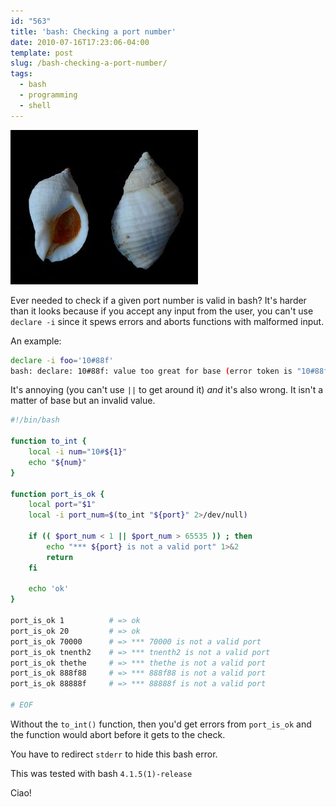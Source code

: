 ```yaml
---
id: "563"
title: 'bash: Checking a port number'
date: 2010-07-16T17:23:06-04:00
template: post
slug: /bash-checking-a-port-number/
tags:
  - bash
  - programming
  - shell
---
```


![Nucella lapillus](nucella_lapillus1.jpg 'Nucella lapil lus. Image by Manfred Heyde. Licensed under the Creative Commons Attribution ShareAlike 3.0 -License.')

Ever needed to check if a given port number is valid in bash? It's harder than
it looks because if you accept any input from the user, you can't use
`declare -i` since it spews errors and aborts functions with malformed input.

An example:

```bash
declare -i foo='10#88f'
bash: declare: 10#88f: value too great for base (error token is "10#88f")
```

It's annoying (you can't use `||` to get around it) _and_ it's also wrong. It
isn't a matter of base but an invalid value.

```bash
#!/bin/bash

function to_int {
    local -i num="10#${1}"
    echo "${num}"
}

function port_is_ok {
    local port="$1"
    local -i port_num=$(to_int "${port}" 2>/dev/null)

    if (( $port_num < 1 || $port_num > 65535 )) ; then
        echo "*** ${port} is not a valid port" 1>&2
        return
    fi

    echo 'ok'
}

port_is_ok 1          # => ok
port_is_ok 20         # => ok
port_is_ok 70000      # => *** 70000 is not a valid port
port_is_ok tnenth2    # => *** tnenth2 is not a valid port
port_is_ok thethe     # => *** thethe is not a valid port
port_is_ok 888f88     # => *** 888f88 is not a valid port
port_is_ok 88888f     # => *** 88888f is not a valid port

# EOF
```

Without the `to_int()` function, then you'd get errors from `port_is_ok` and the
function would abort before it gets to the check.

You have to redirect `stderr` to hide this bash error.

This was tested with bash `4.1.5(1)-release`

Ciao!
